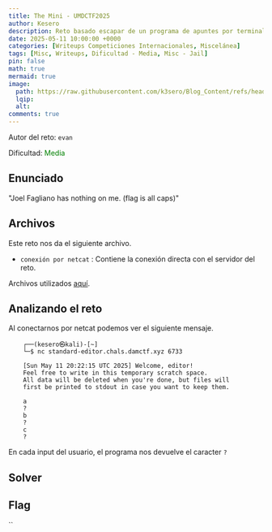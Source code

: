 ```yaml
---
title: The Mini - UMDCTF2025
author: Kesero
description: Reto basado escapar de un programa de apuntes por terminal
date: 2025-05-11 10:00:00 +0000
categories: [Writeups Competiciones Internacionales, Miscelánea]
tags: [Misc, Writeups, Dificultad - Media, Misc - Jail]
pin: false
math: true
mermaid: true
image:
  path: https://raw.githubusercontent.com/k3sero/Blog_Content/refs/heads/main/Competiciones_Internacionales_Writeups/2025/Damctf2025/Misc/Standard-Editor/img/2.png
  lqip: 
  alt: 
comments: true
---
```

Autor del reto: `evan`

Dificultad: <font color=green>Media</font>

## Enunciado

"Joel Fagliano has nothing on me. (flag is all caps)"

## Archivos

Este reto nos da el siguiente archivo.

- `conexión por netcat` : Contiene la conexión directa con el servidor del reto.

Archivos utilizados [aquí](https://github.com/k3sero/Blog_Content/tree/main/Competiciones_Internacionales_Writeups/2025/Damctf2025/Misc/Standard-Editor).

## Analizando el reto

Al conectarnos por netcat podemos ver el siguiente mensaje.

```
    ┌──(kesero㉿kali)-[~]
    └─$ nc standard-editor.chals.damctf.xyz 6733

    [Sun May 11 20:22:15 UTC 2025] Welcome, editor!
    Feel free to write in this temporary scratch space.
    All data will be deleted when you're done, but files will
    first be printed to stdout in case you want to keep them.
    
    a
    ?
    b
    ?
    c
    ?

```

En cada input del usuario, el programa nos devuelve el caracter `?`

## Solver

## Flag
``